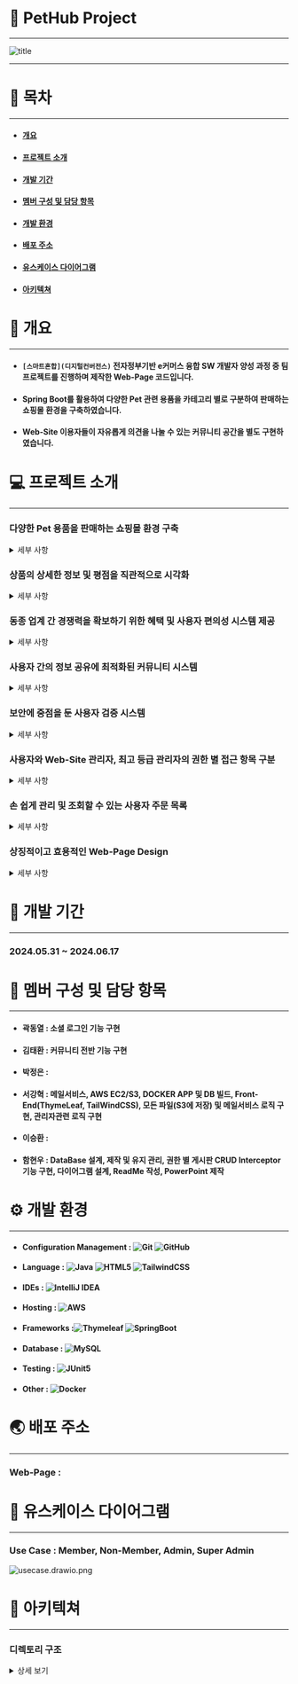 # 🐶 PetHub Project
***
![title](img.png)
***

# 📑 목차
***
* #### [개요](#-개요)
* #### [프로젝트 소개](#-프로젝트-소개)
* #### [개발 기간](#-개발-기간)
* #### [멤버 구성 및 담당 항목](#-멤버-구성-및-담당-항목)
* #### [개발 환경](#-개발-환경)
* #### [배포 주소](#-배포-주소)
* #### [유스케이스 다이어그램](#-유스케이스-다이어그램)
* #### [아키텍쳐](#-아키텍쳐)


# 📒 개요
***
* #### `[스마트혼합](디지털컨버전스)` 전자정부기반 e커머스 융합 SW 개발자 양성 과정 중 팀 프로젝트를 진행하며 제작한 Web-Page 코드입니다.
* #### Spring Boot를 활용하여 다양한 Pet 관련 용품을 카테고리 별로 구분하여 판매하는 쇼핑몰 환경을 구축하였습니다.
* #### Web-Site 이용자들이 자유롭게 의견을 나눌 수 있는 커뮤니티 공간을 별도 구현하였습니다.


# 💻 프로젝트 소개
***
### 다양한 Pet 용품을 판매하는 쇼핑몰 환경 구축
<details><summary> 세부 사항 </summary>

* Dog, Cat, Bird, ETC 등 다양한 생물종에 대응하는 상품들을 카테고리화하여 구분하는 것으로 Web-Site 이용자의 사용감을 증진.


* 상품 별로 Food, Snack, Clean, Beauty, Toy, Housing, ETC 등의 상품 타입을 구분하는 것으로 Web-Site 이용자의 사용감을 증진.


</details>

### 상품의 상세한 정보 및 평점을 직관적으로 시각화
<details><summary> 세부 사항 </summary>

* 상품 별로 상세 설명 페이지와 이미지 저장용 스토리지를 연동하여 시각 자료 출력을 구현.


* 상품 구매자의 후기 및 평점 등록 시스템을 구현하여 사용자의 상품 선택에 참고가 될 공통 지표를 제공.


</details>

### 동종 업계 간 경쟁력을 확보하기 위한 혜택 및 사용자 편의성 시스템 제공
<details><summary> 세부 사항 </summary>

* 사용자가 물품 구매 시 적용 가능한 할인을 다양한 조건부의 쿠폰 형태로 제공하여 별도 관리.


* 광고성 정보 수신 동의자에 한정해 공지사항 글 생성시 해당 내용을 Email 수신 가능하도록 환경 구현.


* 대중의 사용도가 높은 SNS(Naver, Kakaotalk, Google) 정보로 Web-Site 가입 및 로그인이 가능하도록 별도 옵션 구현.


* 고객지원 메뉴를 별도 할당하여 자주 묻는 질문에 대한 답변을 리스트화, 그 외의 질문들은 추가적인 절차 없이 즉시 관리자에게 Email 송신 가능하도록 환경 구현.

</details>

### 사용자 간의 정보 공유에 최적화된 커뮤니티 시스템
<details><summary> 세부 사항 </summary>

* Web-Site 사용자 간에 Pet 관련 정보를 자유롭게 공유할 수 있는 주제 별로 세분화된 커뮤니티 환경 제공.


* 게시글 작성 시 업로드한 이미지를 저장용 스토리지에서 별도 관리하여 글 조회 시 출력 가능하도록 환경 구현.


* 각 게시글의 ID에 종속되는 댓글 CRUD 구현.


* 사용자가 작성한 글과 댓글을 일괄적으로 조회할 수 있도록 MyPage의 별도 메뉴 할당.

</details>

### 보안에 중점을 둔 사용자 검증 시스템
<details><summary> 세부 사항 </summary>

* ID 찾기 기능 사용 시, DB 상의 사용자 데이터에 저장된 Email 주소를 검증하여 인증 번호를 발송한 뒤 보안 토큰과 대조. 그 후 ID값 반환.


* PW 찾기 기능 사용 시, DB 상의 사용자 데이터에 저장된 ID와 Email 정보를 교차 검증하여 인증 번호를 발송한 뒤 보안 토큰과 대조. 그 후 난수 생성된 임시 PW값 반환.


* 회원 정보 수정 시, 기존의 사용자 PW를 검증하는 과정을 포함하여 데이터 무결성 보장.


* 비밀번호 암호화 해싱 알고리즘(SHA-512) 적용을 통한 DB 보안성 증대.


</details>

### 사용자와 Web-Site 관리자, 최고 등급 관리자의 권한 별 접근 항목 구분
<details><summary> 세부 사항 </summary>

* 주문 현황, 장바구니 등의 옵션에 대한 접근은 사용자에게만 노출, 상품 등록, 주문 관리 등의 옵션에 대한 접근은 관리자 직급에게만 노출 및 허용하여 사용자와 관리자 간의 직급에 따른 기능 혼선을 방지.


* 최고 등급 관리자는 관리자 권한의 부여 및 삭제가 가능하도록 제한하여 Web-Site 접속자의 관점에 따른 USECASE 상세화.


</details>

### 손 쉽게 관리 및 조회할 수 있는 사용자 주문 목록
<details><summary> 세부 사항 </summary>

* 주문 현황에 대한 상세한 정보를 세분화된 가시성을 바탕으로 사용자에게 제공하여 상품 이밎, 주문 상태, 주문 물품 갯수 및 주문 총 구매 금액 등의 정보를 한 눈에 쉽게 파악할 수 있도록 구현.


* 물품 구매 시 장바구니에 구매 관련 정보를 저장하여 결제 과정 상의 연속성을 제공.


 </details>


### 상징적이고 효용적인 Web-Page Design
<details><summary> 세부 사항 </summary>

* 친근감 있고 편안한 인상을 주는 따뜻한 색감의 색상을 위주로 구성한 Design.


* Web-Page의 목적성을 시각화한 다양한 형태의 자료 활용.

  </details>


# 📆 개발 기간
***
### 2024.05.31 ~ 2024.06.17


# 👥 멤버 구성 및 담당 항목
***
* #### 곽동열 : 소셜 로그인 기능 구현
* #### 김태환 : 커뮤니티 전반 기능 구현
* #### 박정은 : 
* #### 서강혁 : 메일서비스, AWS EC2/S3, DOCKER APP 및 DB 빌드, Front-End(ThymeLeaf, TailWindCSS), 모든 파일(S3에 저장) 및 메일서비스 로직 구현, 관리자관련 로직 구현
* #### 이승환 : 
* #### 함현우 : DataBase 설계, 제작 및 유지 관리, 권한 별 게시판 CRUD Interceptor 기능 구현, 다이어그램 설계, ReadMe 작성, PowerPoint 제작


# ⚙️ 개발 환경
***
* #### Configuration Management : ![Git](https://img.shields.io/badge/git-%23F05033.svg?style=for-the-badge&logo=git&logoColor=white) ![GitHub](https://img.shields.io/badge/github-%23121011.svg?style=for-the-badge&logo=github&logoColor=white)
* #### Language : ![Java](https://img.shields.io/badge/java-%23ED8B00.svg?style=for-the-badge&logo=openjdk&logoColor=white) ![HTML5](https://img.shields.io/badge/html5-%23E34F26.svg?style=for-the-badge&logo=html5&logoColor=white) ![TailwindCSS](https://img.shields.io/badge/tailwindcss-%2338B2AC.svg?style=for-the-badge&logo=tailwind-css&logoColor=white)
* #### IDEs : ![IntelliJ IDEA](https://img.shields.io/badge/IntelliJIDEA-000000.svg?style=for-the-badge&logo=intellij-idea&logoColor=white)
* #### Hosting : ![AWS](https://img.shields.io/badge/AWS-%23FF9900.svg?style=for-the-badge&logo=amazon-aws&logoColor=white)
* #### Frameworks :![Thymeleaf](https://img.shields.io/badge/Thymeleaf-%23005C0F.svg?style=for-the-badge&logo=Thymeleaf&logoColor=white) ![SpringBoot](https://img.shields.io/badge/springboot-6DB33F?style=for-the-badge&logo=springboot&logoColor=white)
* #### Database : ![MySQL](https://img.shields.io/badge/mysql-4479A1.svg?style=for-the-badge&logo=mysql&logoColor=white)
* #### Testing : ![JUnit5](https://img.shields.io/badge/JUnit5-f5f5f5?style=for-the-badge&logo=junit5&logoColor=dc524a)
* #### Other : ![Docker](https://img.shields.io/badge/docker-%230db7ed.svg?style=for-the-badge&logo=docker&logoColor=white)


# 🌏 배포 주소
***
### Web-Page : 


# 🔧 유스케이스 다이어그램
*** 
### Use Case : Member, Non-Member, Admin, Super Admin
![usecase.drawio.png](usecase.drawio.png)


# 📌 아키텍쳐
*** 
### 디렉토리 구조
<details>
  <summary>상세 보기</summary>
  <pre>
    <code>
📦src
 ┣ 📂main
 ┃ ┣ 📂java
 ┃ ┃ ┗ 📂itbank
 ┃ ┃ ┃ ┗ 📂pethub
 ┃ ┃ ┃ ┃ ┣ 📂aop
 ┃ ┃ ┃ ┃ ┃ ┣ 📜AopConfig.java // Spring AOP 설정 관리, 비밀번호 해싱을 위한 Aspect Bean 등록.
 ┃ ┃ ┃ ┃ ┃ ┣ 📜PasswordEncoder.java // SHA-512 해시 알고리즘을 사용, 비밀번호 해싱 후 반환.
 ┃ ┃ ┃ ┃ ┃ ┗ 📜PasswordHashAspect.java // 로그인, 회원가입, 회원 정보 수정 메서드 실행 이전에 해싱 기능 수행.
 ┃ ┃ ┃ ┃ ┣ 📂components
 ┃ ┃ ┃ ┃ ┃ ┗ 📜Paging.java // 페이징 기능을 구현하기 위한 클래스. 요청 페이지와 총 게시물 수로 페이지 정보 계산 수행.
 ┃ ┃ ┃ ┃ ┣ 📂config
 ┃ ┃ ┃ ┃ ┃ ┗ 📜S3Config.java // Simple Storage Service(파일 업로드, 다운로드, 삭제 관리) 클라이언트 설정을 위한 Spring 설정.
 ┃ ┃ ┃ ┃ ┣ 📂controller
 ┃ ┃ ┃ ┃ ┃ ┣ 📜AdminController.java // 관리자 기능 제어를 위한 컨트롤러.
 ┃ ┃ ┃ ┃ ┃ ┣ 📜BoardController.java // 게시판 및 댓글 전반 기능(CRUD) 구현 컨트롤러. 
 ┃ ┃ ┃ ┃ ┃ ┣ 📜ContactController.java // 관리 지원 기능을 위한 컨트롤러.
 ┃ ┃ ┃ ┃ ┃ ┣ 📜FileController.java // 파일 업로드 및 다운로드 기능을 위한 컨트롤러.
 ┃ ┃ ┃ ┃ ┃ ┣ 📜HomeController.java // 메인 화면 구성을 위한 컨트롤러.
 ┃ ┃ ┃ ┃ ┃ ┣ 📜ImageController.java // 이미지 업로드 기능을 위한 컨트롤러.
 ┃ ┃ ┃ ┃ ┃ ┣ 📜MemberController.java // 멤버 관리 기능을 위한 컨트롤러.
 ┃ ┃ ┃ ┃ ┃ ┣ 📜OrderController.java // 주문 전반 관리 기능을 위한 컨트롤러.
 ┃ ┃ ┃ ┃ ┃ ┣ 📜ShopController.java // 쇼핑몰 기능을 위한 컨트롤러.
 ┃ ┃ ┃ ┃ ┃ ┗ 📜Test.java
 ┃ ┃ ┃ ┃ ┣ 📂interceptor
 ┃ ┃ ┃ ┃ ┃ ┣ 📜AdminInterceptor.java // 관리자 권한이 필요한 요소(공지사항 작성)등을 제어하는 인터셉터.
 ┃ ┃ ┃ ┃ ┃ ┣ 📜AuthorInterceptor.java // 글 작성자와 세션 상 접속해있는 사용자가 불일치 할 경우 제어하는 인터셉터.
 ┃ ┃ ┃ ┃ ┃ ┣ 📜LoginInterceptor.java // 비로그인 상태일 때 로그인이 필요한 항목 접근 시 제어하는 인터셉터.
 ┃ ┃ ┃ ┃ ┃ ┣ 📜ReplyInterceptor.java // 댓글 작성자와 세션 상 접속해있는 사용자가 불일치 할 경우 제어하는 인터셉터.
 ┃ ┃ ┃ ┃ ┃ ┗ 📜WebConfig.java // 인터셉터 매핑을 위한 설정 관리.
 ┃ ┃ ┃ ┃ ┣ 📂model
 ┃ ┃ ┃ ┃ ┃ ┣ 📜AdminDAO.java // 관리자 기능 관련 DB 접근 객체.
 ┃ ┃ ┃ ┃ ┃ ┣ 📜BoardDAO.java // 게시판 기능 관련 DB 접근 객체.
 ┃ ┃ ┃ ┃ ┃ ┣ 📜MemberDAO.java // 회원 관리 기능 관련 DB 접근 객체.
 ┃ ┃ ┃ ┃ ┃ ┣ 📜OrderDAO.java // 주문 관리 기능 관련 DB 접근 객체.
 ┃ ┃ ┃ ┃ ┃ ┣ 📜ShopDAO.java // 쇼핑몰 기능 관련 DB 접근 객체.
 ┃ ┃ ┃ ┃ ┃ ┗ 📜TestDAO.java // 테스트용 DB 접근 객체.
 ┃ ┃ ┃ ┃ ┣ 📂service
 ┃ ┃ ┃ ┃ ┃ ┣ 📜AdminService.java // 관리자 기능 관련 비즈니스 로직 객체.
 ┃ ┃ ┃ ┃ ┃ ┣ 📜BoardService.java // 게시판 기능 관련 비즈니스 로직 객체.
 ┃ ┃ ┃ ┃ ┃ ┣ 📜EmailService.java // 이메일 기능 관련 비즈니스 로직 객체.
 ┃ ┃ ┃ ┃ ┃ ┣ 📜FileService.java // 파일 기능 관련 비즈니스 로직 객체.
 ┃ ┃ ┃ ┃ ┃ ┣ 📜ImageService.java // 이미지 기능 관련 비즈니스 로직 객체.
 ┃ ┃ ┃ ┃ ┃ ┣ 📜MemberService.java // 회원 관리 기능 관련 비즈니스 로직 객체.
 ┃ ┃ ┃ ┃ ┃ ┣ 📜OrderService.java // 주문 기능 관련 비즈니스 로직 객체.
 ┃ ┃ ┃ ┃ ┃ ┗ 📜ShopService.java // 쇼핑몰 기능 관련 비즈니스 로직 객체.
 ┃ ┃ ┃ ┃ ┣ 📂vo
 ┃ ┃ ┃ ┃ ┃ ┣ 📜BoardVO.java // 게시판 기능 관련 DB 매핑 객체.
 ┃ ┃ ┃ ┃ ┃ ┣ 📜ContactForm.java // 고객 지원 기능 관련 DB 매핑 객체.
 ┃ ┃ ┃ ┃ ┃ ┣ 📜CouponVO.java // 쿠폰 기능 관련 DB 매핑 객체.
 ┃ ┃ ┃ ┃ ┃ ┣ 📜DeliveryVO.java // 배송 기능 관련 DB 매핑 객체.
 ┃ ┃ ┃ ┃ ┃ ┣ 📜ItemVO.java // 상품 기능 관련 DB 매핑 객체.
 ┃ ┃ ┃ ┃ ┃ ┣ 📜MemberVO.java // 회원 관리 기능 관련 DB 매핑 객체.
 ┃ ┃ ┃ ┃ ┃ ┣ 📜OrderVO.java // 주문 관리 기능 관련 DB 매핑 객체.
 ┃ ┃ ┃ ┃ ┃ ┗ 📜ReplyVO.java // 댓글 관련 DB 매핑 객체.
 ┃ ┃ ┃ ┃ ┗ 📜PethubApplication.java // Spring Boot Application 진입점.
 ┃ ┗ 📂resources
 ┃ ┃ ┣ 📂templates
 ┃ ┃ ┃ ┣ 📂admin
 ┃ ┃ ┃ ┃ ┣ 📜insert.html // 관리자 등록을 위한 view.
 ┃ ┃ ┃ ┃ ┣ 📜manage_orders.html // 배송 상태 관리를 위한 view.
 ┃ ┃ ┃ ┃ ┣ 📜newCoupon.html // 새로운 쿠폰 생성을 위한 view.
 ┃ ┃ ┃ ┃ ┗ 📜product_registration.html // 제품 등록을 위한 view.
 ┃ ┃ ┃ ┣ 📂board
 ┃ ┃ ┃ ┃ ┣ 📜bird.html // 새 주제 게시판 전체 list view.
 ┃ ┃ ┃ ┃ ┣ 📜cat.html // 고양이 주제 게시판 전체 list view.
 ┃ ┃ ┃ ┃ ┣ 📜dog.html // 개 주제 게시판 전체 list view.
 ┃ ┃ ┃ ┃ ┣ 📜etc.html // 기타 주제 게시판 전체 list view.
 ┃ ┃ ┃ ┃ ┣ 📜free.html // 자유 주제 게시판 전체 list view.
 ┃ ┃ ┃ ┃ ┣ 📜help.html // 고객 지원 페이지 view.
 ┃ ┃ ┃ ┃ ┣ 📜list.html // 전체 페이지 view.
 ┃ ┃ ┃ ┃ ┣ 📜notice.html // 공지사항 게시판 전체 list view.
 ┃ ┃ ┃ ┃ ┣ 📜popUp.html // 댓글 수정을 위한 popUp view.
 ┃ ┃ ┃ ┃ ┣ 📜view.html // 상세 글 보기 페이지를 위한 view.
 ┃ ┃ ┃ ┃ ┣ 📜write.html // 글 작성 view.
 ┃ ┃ ┃ ┃ ┣ 📜wroteBoard.html // 내가 작성한 글을 조회하기 위한 list view.
 ┃ ┃ ┃ ┃ ┗ 📜wroteReply.html // 내가 작성한 댓글을 조회하기 위한 list view.
 ┃ ┃ ┃ ┣ 📂mall
 ┃ ┃ ┃ ┃ ┣ 📂order
 ┃ ┃ ┃ ┃ ┃ ┣ 📜cart.html // 장바구니 view.
 ┃ ┃ ┃ ┃ ┃ ┗ 📜orderStatus.html // 주문 상태 view.
 ┃ ┃ ┃ ┃ ┗ 📂shop
 ┃ ┃ ┃ ┃ ┃ ┣ 📂category
 ┃ ┃ ┃ ┃ ┃ ┃ ┗ 📜category_view.html // 상품 분류를 위한 view.
 ┃ ┃ ┃ ┃ ┃ ┣ 📜main.html // 쇼핑몰 메인 Web-Page 출력을 위한 view.
 ┃ ┃ ┃ ┃ ┃ ┗ 📜shopHeader.html // 쇼핑몰 검색 및 카테고리 선택을 위한 header view.
 ┃ ┃ ┃ ┣ 📂member
 ┃ ┃ ┃ ┃ ┣ 📜findAcc.html // 계정 찾기 Page view.
 ┃ ┃ ┃ ┃ ┣ 📜login.html // 로그인 Page view.
 ┃ ┃ ┃ ┃ ┣ 📜memberUpdate.html // 회원 정보 수정 Page view.
 ┃ ┃ ┃ ┃ ┣ 📜myPage.html // MyPage view.
 ┃ ┃ ┃ ┃ ┣ 📜myPageAside.html // Mypage 사이드 메뉴 view.
 ┃ ┃ ┃ ┃ ┗ 📜signUp.html // 회원 가입 view.
 ┃ ┃ ┃ ┣ 📜footer.html // Web-Page 하단 footer view.
 ┃ ┃ ┃ ┣ 📜header.html // Web-Page 상단 header view.
 ┃ ┃ ┃ ┣ 📜home.html // 메인 화면 view.
 ┃ ┃ ┃ ┗ 📜test.html // 테스트용 view.
 ┃ ┃ ┗ 📜application.yml
 ┗ 📂test
 ┃ ┗ 📂java
 ┃ ┃ ┗ 📂itbank
 ┃ ┃ ┃ ┗ 📂pethub
 ┃ ┃ ┃ ┃ ┗ 📜PethubApplicationTests.java // Test Application 진입점.
</code>
</pre>
</details>



